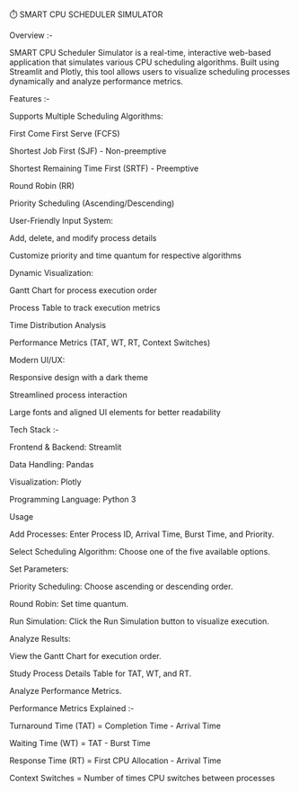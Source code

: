 ⏱️ SMART CPU SCHEDULER SIMULATOR

Overview :-

SMART CPU Scheduler Simulator is a real-time, interactive web-based application that simulates various CPU scheduling algorithms. Built using Streamlit and Plotly, this tool allows users to visualize scheduling processes dynamically and analyze performance metrics.

Features :-

Supports Multiple Scheduling Algorithms:

First Come First Serve (FCFS)

Shortest Job First (SJF) - Non-preemptive

Shortest Remaining Time First (SRTF) - Preemptive

Round Robin (RR)

Priority Scheduling (Ascending/Descending)

User-Friendly Input System:

Add, delete, and modify process details

Customize priority and time quantum for respective algorithms

Dynamic Visualization:

Gantt Chart for process execution order

Process Table to track execution metrics

Time Distribution Analysis

Performance Metrics (TAT, WT, RT, Context Switches)

Modern UI/UX:

Responsive design with a dark theme

Streamlined process interaction

Large fonts and aligned UI elements for better readability

Tech Stack :-

Frontend & Backend: Streamlit

Data Handling: Pandas

Visualization: Plotly

Programming Language: Python 3

Usage

Add Processes: Enter Process ID, Arrival Time, Burst Time, and Priority.

Select Scheduling Algorithm: Choose one of the five available options.

Set Parameters:

Priority Scheduling: Choose ascending or descending order.

Round Robin: Set time quantum.

Run Simulation: Click the Run Simulation button to visualize execution.

Analyze Results:

View the Gantt Chart for execution order.

Study Process Details Table for TAT, WT, and RT.

Analyze Performance Metrics.

Performance Metrics Explained :-

Turnaround Time (TAT) = Completion Time - Arrival Time

Waiting Time (WT) = TAT - Burst Time

Response Time (RT) = First CPU Allocation - Arrival Time

Context Switches = Number of times CPU switches between processes

